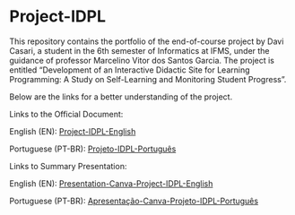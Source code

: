 # Project-IDPL
This repository contains the portfolio of the end-of-course project by Davi Casari, a student in the 6th semester of Informatics at IFMS, under the guidance of professor Marcelino Vitor dos Santos Garcia. The project is entitled “Development of an Interactive Didactic Site for Learning Programming: A Study on Self-Learning and Monitoring Student Progress”.

Below are the links for a better understanding of the project.

Links to the Official Document:

English (EN): [Project-IDPL-English](https://docs.google.com/document/d/1NL-B4T2sfeYYssDsZD-Tv3Lw_zDXcNGL/edit?usp=sharing&ouid=107171978174704937317&rtpof=true&sd=true)

Portuguese (PT-BR):  [Projeto-IDPL-Português](https://docs.google.com/document/d/12WzgriMW2ItmQ5MJrrIR8fV_FOEWjTpA/edit?usp=sharing&ouid=107171978174704937317&rtpof=true&sd=true)

Links to Summary Presentation:

English (EN): [Presentation-Canva-Project-IDPL-English](https://www.canva.com/design/DAGU_zOI1cY/wrFgUSfoADq6Yxz_U28e5A/edit?utm_content=DAGU_zOI1cY&utm_campaign=designshare&utm_medium=link2&utm_source=sharebutton)

Portuguese (PT-BR): [Apresentação-Canva-Projeto-IDPL-Português](https://www.canva.com/design/DAGU_7QtNZM/3ctzlVBNF3Nnd-58GkvMbg/edit?utm_content=DAGU_7QtNZM&utm_campaign=designshare&utm_medium=link2&utm_source=sharebutton)
